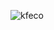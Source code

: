 ![kfeco](https://github.com/cxrals/CoffeeShop/assets/55190406/21e2fca8-8a42-416f-b876-cc4712d5b357)
